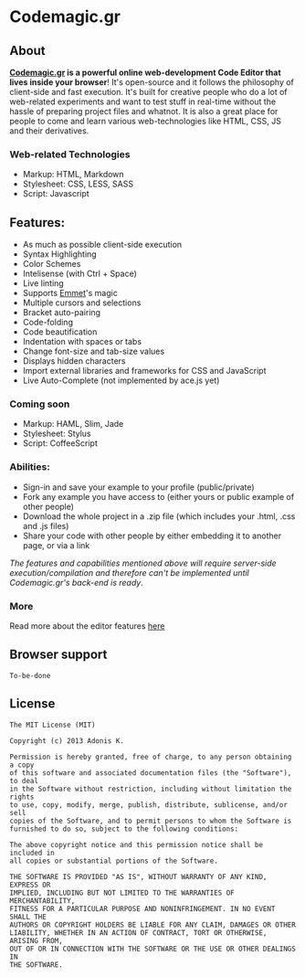 # Codemagic.gr

## About

__[Codemagic.gr](http://codemagic.gr) is a powerful online web-development Code Editor that lives inside your browser__! It's open-source and it follows the philosophy of client-side and fast execution. It's built for creative people who do a lot of web-related experiments and want to test stuff in real-time without the hassle of preparing project files and whatnot. It is also a great place for people to come and learn various web-technologies like HTML, CSS, JS and their derivatives.

### Web-related Technologies

* Markup: HTML, Markdown
* Stylesheet: CSS, LESS, SASS
* Script: Javascript

## Features:

* As much as possible client-side execution
* Syntax Highlighting
* Color Schemes
* Intelisense (with Ctrl + Space)
* Live linting
* Supports [Emmet](http://emmet.io)'s magic
* Multiple cursors and selections
* Bracket auto-pairing
* Code-folding
* Code beautification
* Indentation with spaces or tabs
* Change font-size and tab-size values
* Displays hidden characters
* Import external libraries and frameworks for CSS and JavaScript
* Live Auto-Complete (not implemented by ace.js yet)

### Coming soon

* Markup: HAML, Slim, Jade
* Stylesheet: Stylus
* Script: CoffeeScript

### Abilities:

* Sign-in and save your example to your profile (public/private)
* Fork any example you have access to (either yours or public example of other people)
* Download the whole project in a .zip file (which includes your .html, .css and .js files)
* Share your code with other people by either embedding it to another page, or via a link

_The features and capabilities mentioned above will require server-side execution/compilation and therefore can't be implemented until Codemagic.gr's back-end is ready_.

### More

Read more about the editor features [here](https://github.com/ajaxorg/ace)

## Browser support

	To-be-done

## License

	The MIT License (MIT)

	Copyright (c) 2013 Adonis K.

	Permission is hereby granted, free of charge, to any person obtaining a copy
	of this software and associated documentation files (the "Software"), to deal
	in the Software without restriction, including without limitation the rights
	to use, copy, modify, merge, publish, distribute, sublicense, and/or sell
	copies of the Software, and to permit persons to whom the Software is
	furnished to do so, subject to the following conditions:

	The above copyright notice and this permission notice shall be included in
	all copies or substantial portions of the Software.

	THE SOFTWARE IS PROVIDED "AS IS", WITHOUT WARRANTY OF ANY KIND, EXPRESS OR
	IMPLIED, INCLUDING BUT NOT LIMITED TO THE WARRANTIES OF MERCHANTABILITY,
	FITNESS FOR A PARTICULAR PURPOSE AND NONINFRINGEMENT. IN NO EVENT SHALL THE
	AUTHORS OR COPYRIGHT HOLDERS BE LIABLE FOR ANY CLAIM, DAMAGES OR OTHER
	LIABILITY, WHETHER IN AN ACTION OF CONTRACT, TORT OR OTHERWISE, ARISING FROM,
	OUT OF OR IN CONNECTION WITH THE SOFTWARE OR THE USE OR OTHER DEALINGS IN
	THE SOFTWARE.
